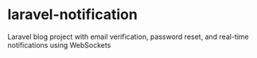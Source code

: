 # laravel-notification
Laravel blog project with email verification, password reset, and real-time notifications using WebSockets
